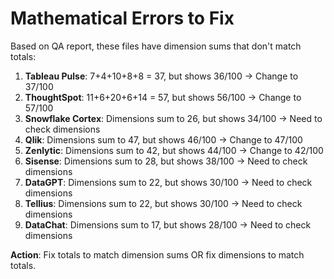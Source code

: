 # Mathematical Errors to Fix

Based on QA report, these files have dimension sums that don't match totals:

1. **Tableau Pulse**: 7+4+10+8+8 = 37, but shows 36/100 → Change to 37/100
2. **ThoughtSpot**: 11+6+20+6+14 = 57, but shows 56/100 → Change to 57/100  
3. **Snowflake Cortex**: Dimensions sum to 26, but shows 34/100 → Need to check dimensions
4. **Qlik**: Dimensions sum to 47, but shows 46/100 → Change to 47/100
5. **Zenlytic**: Dimensions sum to 42, but shows 44/100 → Change to 42/100
6. **Sisense**: Dimensions sum to 28, but shows 38/100 → Need to check dimensions
7. **DataGPT**: Dimensions sum to 22, but shows 30/100 → Need to check dimensions
8. **Tellius**: Dimensions sum to 22, but shows 30/100 → Need to check dimensions
9. **DataChat**: Dimensions sum to 17, but shows 28/100 → Need to check dimensions

**Action**: Fix totals to match dimension sums OR fix dimensions to match totals.

